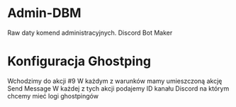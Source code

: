 # Admin-DBM
Raw daty komend administracyjnych. Discord Bot Maker


# Konfiguracja Ghostping

Wchodzimy do akcji #9
W każdym z warunków mamy umieszczoną akcję Send Message
W każdej z tych akcji podajemy ID kanału Discord na którym chcemy mieć logi ghostpingów
